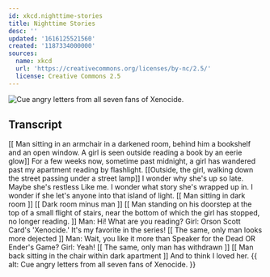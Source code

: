 ```yaml
---
id: xkcd.nighttime-stories
title: Nighttime Stories
desc: ''
updated: '1616125521560'
created: '1187334000000'
sources:
  name: xkcd
  url: 'https://creativecommons.org/licenses/by-nc/2.5/'
  license: Creative Commons 2.5
---
```

![Cue angry letters from all seven fans of Xenocide.](https://imgs.xkcd.com/comics/nighttime_stories.jpg)

## Transcript
[[ Man sitting in an armchair in a darkened room, behind him a bookshelf and an open window. A girl is seen outside reading a book by an eerie glow]]
For a few weeks now, sometime past midnight, a girl has wandered past my apartment reading by flashlight.
[[Outside, the girl, walking down the street passing under a street lamp]]
I wonder why she's up so late.
Maybe she's restless
Like me.
I wonder what story she's wrapped up in.
I wonder if she let's anyone into that island of light.
[[ Man sitting in dark room ]]
[[ Dark room minus man ]]
[[ Man standing on his doorstep at the top of a small flight of stairs, near the bottom of which the girl has stopped, no longer reading. ]]
Man: Hi!  What are you reading?
Girl: Orson Scott Card's 'Xenocide.'  It's my favorite in the series!
[[ The same, only man looks more dejected ]]
Man: Wait, you like it more than Speaker for the Dead OR Ender's Game?
Girl: Yeah!
[[ The same, only man has withdrawn ]]
[[ Man back sitting in the chair within dark apartment ]]
And to think I loved her.
{{ alt: Cue angry letters from all seven fans of Xenocide. }}
